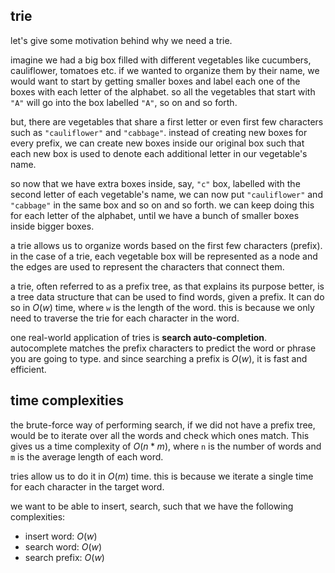 ## trie
let's give some motivation behind why we need a trie.

imagine we had a big box filled with different vegetables like cucumbers, cauliflower, tomatoes etc. if we wanted to 
organize them by their name, we would want to start by getting smaller boxes and label each one of the boxes with each
letter of the alphabet. so all the vegetables that start with `"A"` will go into the box labelled `"A"`, so on and so
forth.

but, there are vegetables that share a first letter or even first few characters such as `"cauliflower"` and `"cabbage"`. 
instead of creating new boxes for every prefix, we can create new boxes inside our original box such that each new box 
is used to denote each additional letter in our vegetable's name.

so now that we have extra boxes inside, say, `"c"` box, labelled with the second letter of each vegetable's name, we 
can now put `"cauliflower"` and `"cabbage"` in the same box and so on and so forth. we can keep doing this for each 
letter of the alphabet, until we have a bunch of smaller boxes inside bigger boxes.

a trie allows us to organize words based on the first few characters (prefix). in the case of a trie, each vegetable 
box will be represented as a node and the edges are used to represent the characters that connect them.

a trie, often referred to as a prefix tree, as that explains its purpose better, is a tree data structure that can be 
used to find words, given a prefix. It can do so in $`O(w)`$ time, where `w` is the length of the word. this is because 
we only need to traverse the trie for each character in the word.

one real-world application of tries is **search auto-completion**. autocomplete matches the prefix characters to predict
the word or phrase you are going to type. and since searching a prefix is $`O(w)`$, it is fast and efficient.

## time complexities
the brute-force way of performing search, if we did not have a prefix tree, would be to iterate over all the words and 
check which ones match. This gives us a time complexity of $`O(n * m)`$, where `n` is the number of words and `m` is the 
average length of each word.

tries allow us to do it in $`O(m)`$ time. this is because we iterate a single time for each character in the target word.

we want to be able to insert, search, such that we have the following complexities:

- insert word: $`O(w)`$
- search word: $`O(w)`$
- search prefix: $`O(w)`$